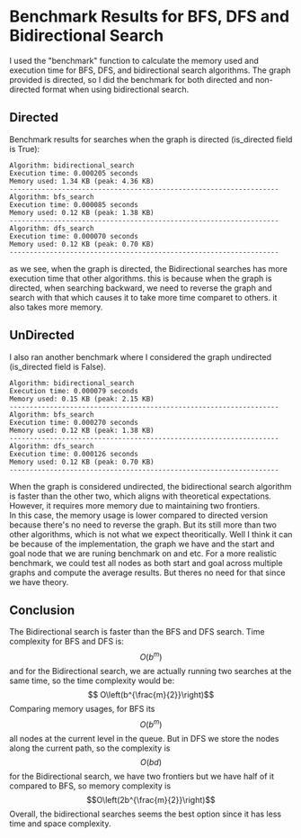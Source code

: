 # Benchmark Results for BFS, DFS and Bidirectional Search

I used the "benchmark" function to calculate the memory used and execution time for BFS, DFS, and bidirectional search algorithms. 
The graph provided is directed, so I did the benchmark for both directed and non-directed format when using bidirectional search.


## Directed
Benchmark results for searches when the graph is directed (is_directed field is True):

    Algorithm: bidirectional_search
    Execution time: 0.000205 seconds
    Memory used: 1.34 KB (peak: 4.36 KB)
    -------------------------------------------------------------------
    Algorithm: bfs_search
    Execution time: 0.000085 seconds
    Memory used: 0.12 KB (peak: 1.38 KB)
    -------------------------------------------------------------------
    Algorithm: dfs_search
    Execution time: 0.000070 seconds
    Memory used: 0.12 KB (peak: 0.70 KB)
    -------------------------------------------------------------------
as we see, when the graph is directed, the Bidirectional searches has more execution time that other algorithms. this is because when the graph is directed, when searching backward, we need to reverse the graph and search with that which causes it to take more time comparet to others. it also takes more memory.

   
## UnDirected
I also ran another benchmark where I considered the graph undirected (is_directed field is False). 

    Algorithm: bidirectional_search
    Execution time: 0.000079 seconds
    Memory used: 0.15 KB (peak: 2.15 KB)
    -------------------------------------------------------------------
    Algorithm: bfs_search
    Execution time: 0.000270 seconds
    Memory used: 0.12 KB (peak: 1.38 KB)
    -------------------------------------------------------------------
    Algorithm: dfs_search
    Execution time: 0.000126 seconds
    Memory used: 0.12 KB (peak: 0.70 KB)
    -------------------------------------------------------------------

When the graph is considered undirected, the bidirectional search algorithm is faster than the other two, which aligns with theoretical expectations.  
However, it requires more memory due to maintaining two frontiers.  
In this case, the memory usage is lower compared to directed version because there's no need to reverse the graph. But its still more than two other algorithms, which is not what we expect theoritically. Well I think it can be because of the implementation, the graph we have and the start and goal node that we are runing benchmark on and etc.
For a more realistic benchmark, we could test all nodes as both start and goal across multiple graphs and compute the average results. But theres no need for that since we have theory.


## Conclusion
The Bidirectional search is faster than the BFS and DFS search. Time complexity for BFS and DFS is: $$ O(b^m) $$
and for the Bidirectional search, we are actually running two searches at the same time, so the time complexity would be: $$ O\left(b^{\frac{m}{2}}\right)$$
Comparing memory usages, for BFS  its $$ O(b^m)$$ all nodes at the current level in the queue. But in DFS we store the nodes along the current path, so the complexity is $$O(bd)$$
for the Bidirectional search, we have two frontiers but we have half of it compared to BFS, so memory complexity is $$O\left(2b^{\frac{m}{2}}\right)$$
Overall, the bidirectional searches seems the best option since it has less time and space complexity.